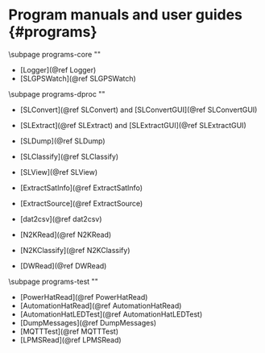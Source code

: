 # Program manuals and user guides {#programs}

\subpage programs-core ""

- [Logger](@ref Logger)
- [SLGPSWatch](@ref SLGPSWatch)

\subpage programs-dproc ""

- [SLConvert](@ref SLConvert) and [SLConvertGUI](@ref SLConvertGUI)
- [SLExtract](@ref SLExtract) and [SLExtractGUI](@ref SLExtractGUI)

- [SLDump](@ref SLDump)
- [SLClassify](@ref SLClassify)
- [SLView](@ref SLView)

- [ExtractSatInfo](@ref ExtractSatInfo)
- [ExtractSource](@ref ExtractSource)

- [dat2csv](@ref dat2csv)

- [N2KRead](@ref N2KRead)
- [N2KClassify](@ref N2KClassify)

- [DWRead](@ref DWRead)

\subpage programs-test ""

- [PowerHatRead](@ref PowerHatRead)
- [AutomationHatRead](@ref AutomationHatRead)
- [AutomationHatLEDTest](@ref AutomationHatLEDTest)
- [DumpMessages](@ref DumpMessages)
- [MQTTTest](@ref MQTTTest)
- [LPMSRead](@ref LPMSRead)
